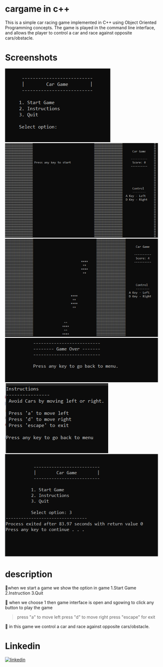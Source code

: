 # cargame in c++
This is a simple car racing game implemented in C++ using Object Oriented Programming concepts. The game is played in the command line interface, and allows the player to control a car and race against opposite cars/obstacle.
# Screenshots 
![Screenshot](https://github.com/Rudraksh2003/cargame/blob/e08966053d099dea5fbb603342276594844bc2c2/01.png?raw=true)
![Screenshot](https://github.com/Rudraksh2003/cargame/blob/main/02.png?raw=true)
![Screenshot](https://github.com/Rudraksh2003/cargame/blob/main/03.png?raw=true)
![Screenshot](https://github.com/Rudraksh2003/cargame/blob/main/04.png?raw=true)
![Screenshot](https://github.com/Rudraksh2003/cargame/blob/main/05.png?raw=true)
![Screenshot](https://github.com/Rudraksh2003/cargame/blob/main/06.png?raw=true)

# description 
when we start a game we show the option in game 
   1.Start Game
   2.Instruction
   3.Quit
   
 when we choose 1 then game interface is open and sgowing to click any button to play the game
   > press "a" to move left
   > press "d" to move right
   > press "escape" for exit


 in this game we  control a car and race against opposite cars/obstacle.

# Linkedin
[![linkedin](https://img.shields.io/badge/linkedin-0A66C2?style=for-the-badge&logo=linkedin&logoColor=white)](https://www.linkedin.com/in/rudraksh-laddha-427b301a5/)
